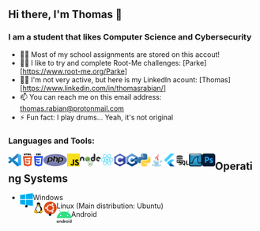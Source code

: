 ## Hi there, I'm Thomas 👋

### I am a student that likes Computer Science and Cybersecurity 

- 👨‍🎓 Most of my school assignments are stored on this accout!
- 👨‍💻 I like to try and complete Root-Me challenges: [Parke][https://www.root-me.org/Parke]
- 👨‍💼 I'm not very active, but here is my LinkedIn acount: [Thomas][https://www.linkedin.com/in/thomasrabian/]
- 📫 You can reach me on this email address: thomas.rabian@protonmail.com
- ⚡ Fun fact: I play drums... Yeah, it's not original


### Languages and Tools:

<img align="left" height="26px" alt="Visual Studio Code" src="images/vscode.png">
<img align="left" height="26px" alt="HTML5" src="images/html.png">
<img align="left" height="26px" alt="CSS3" src="images/css.png">
<img align="left" height="26px" alt="PHP" src="images/php.png">
<img align="left" height="26px" alt="JavaScript" src="images/js.png">
<img align="left" height="26px" alt="Node.js" src="images/node.png"></a>
<img align="left" height="26px" alt="React" src="images/react.png">
<img align="left" height="26px" alt="C" src="images/c.png">
<img align="left" height="26px" alt="C++" src="images/c++.png">
<img align="left" height="26px" alt="Python" src="images/python.png">
<img align="left" height="26px" alt="Java" src="images/java.png">
<img align="left" height="26px" alt="Flutter" src="images/flutter.png">
<img align="left" height="26px" alt="SQL" src="images/sql.png">
<img align="left" height="26px" alt="Wireshark" src="images/wireshark.png">
<img align="left" height="26px" alt="Photoshop" src="images/photoshop.png">

## Operating Systems

- <img align="left" height="26px" alt="Windows" src="images/windows.png"> Windows 
- <img align="left" height="26px" alt="Linux" src="images/linux.png"> Linux (Main distribution: <img align="left" height="26px" alt="Ubuntu" src="images/ubuntu.png"> Ubuntu)
- <img align="left" height="26px" alt="Android" src="images/android.png"> Android